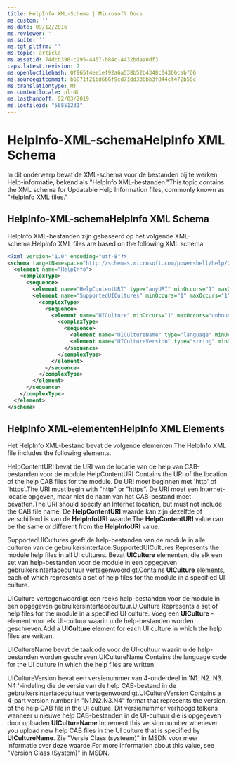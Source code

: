 ```yaml
---
title: HelpInfo XML-Schema | Microsoft Docs
ms.custom: ''
ms.date: 09/12/2016
ms.reviewer: ''
ms.suite: ''
ms.tgt_pltfrm: ''
ms.topic: article
ms.assetid: 74dcb396-c295-4457-b84c-4432bdaa8df3
caps.latest.revision: 7
ms.openlocfilehash: 0f965f4ee1ef92a6a538b52b4348c04366cabf66
ms.sourcegitcommit: b6871f21bd666f9cd71dd336bb3f844cf472b56c
ms.translationtype: MT
ms.contentlocale: nl-NL
ms.lasthandoff: 02/03/2019
ms.locfileid: "56851231"
---
```

# <a name="helpinfo-xml-schema"></a><span data-ttu-id="5e873-102">HelpInfo-XML-schema</span><span class="sxs-lookup"><span data-stu-id="5e873-102">HelpInfo XML Schema</span></span>

<span data-ttu-id="5e873-103">In dit onderwerp bevat de XML-schema voor de bestanden bij te werken Help-informatie, bekend als "HelpInfo XML-bestanden."</span><span class="sxs-lookup"><span data-stu-id="5e873-103">This topic contains the XML schema for Updatable Help Information files, commonly known as "HelpInfo XML files."</span></span>

## <a name="helpinfo-xml-schema"></a><span data-ttu-id="5e873-104">HelpInfo-XML-schema</span><span class="sxs-lookup"><span data-stu-id="5e873-104">HelpInfo XML Schema</span></span>

<span data-ttu-id="5e873-105">HelpInfo XML-bestanden zijn gebaseerd op het volgende XML-schema.</span><span class="sxs-lookup"><span data-stu-id="5e873-105">HelpInfo XML files are based on the following XML schema.</span></span>

```xml
<?xml version="1.0" encoding="utf-8"?>
<schema targetNamespace="http://schemas.microsoft.com/powershell/help/2010/05" xmlns="http://www.w3.org/2001/XMLSchema">
  <element name="HelpInfo">
    <complexType>
      <sequence>
        <element name="HelpContentURI" type="anyURI" minOccurs="1" maxOccurs="1" />
        <element name="SupportedUICultures" minOccurs="1" maxOccurs="1">
          <complexType>
            <sequence>
              <element name="UICulture" minOccurs="1" maxOccurs="unbounded">
                <complexType>
                  <sequence>
                    <element name="UICultureName" type="language" minOccurs="1" maxOccurs="1" />
                    <element name="UICultureVersion" type="string" minOccurs="1" maxOccurs="1" />
                  </sequence>
                </complexType>
              </element>
            </sequence>
          </complexType>
        </element>
      </sequence>
    </complexType>
  </element>
</schema>
```

## <a name="helpinfo-xml-elements"></a><span data-ttu-id="5e873-106">HelpInfo XML-elementen</span><span class="sxs-lookup"><span data-stu-id="5e873-106">HelpInfo XML Elements</span></span>

<span data-ttu-id="5e873-107">Het HelpInfo XML-bestand bevat de volgende elementen.</span><span class="sxs-lookup"><span data-stu-id="5e873-107">The HelpInfo XML file includes the following elements.</span></span>

<span data-ttu-id="5e873-108">HelpContentURI bevat de URI van de locatie van de help van CAB-bestanden voor de module.</span><span class="sxs-lookup"><span data-stu-id="5e873-108">HelpContentURI Contains the URI of the location of the help CAB files for the module.</span></span> <span data-ttu-id="5e873-109">De URI moet beginnen met 'http' of 'https'.</span><span class="sxs-lookup"><span data-stu-id="5e873-109">The URI must begin with "http" or "https".</span></span> <span data-ttu-id="5e873-110">De URI moet een Internet-locatie opgeven, maar niet de naam van het CAB-bestand moet bevatten.</span><span class="sxs-lookup"><span data-stu-id="5e873-110">The URI should specify an Internet location, but must not include the CAB file name.</span></span> <span data-ttu-id="5e873-111">De **HelpContentURI** waarde kan zijn dezelfde of verschillend is van de **HelpInfoURI** waarde.</span><span class="sxs-lookup"><span data-stu-id="5e873-111">The **HelpContentURI** value can be the  same or different from the **HelpInfoURI** value.</span></span>

<span data-ttu-id="5e873-112">SupportedUICultures geeft de help-bestanden van de module in alle culturen van de gebruikersinterface.</span><span class="sxs-lookup"><span data-stu-id="5e873-112">SupportedUICultures Represents the module help files in all UI cultures.</span></span> <span data-ttu-id="5e873-113">Bevat **UICulture** elementen, die elk een set van help-bestanden voor de module in een opgegeven gebruikersinterfacecultuur vertegenwoordigt.</span><span class="sxs-lookup"><span data-stu-id="5e873-113">Contains **UICulture** elements, each of which represents a set of help files for the module in a specified UI culture.</span></span>

<span data-ttu-id="5e873-114">UICulture vertegenwoordigt een reeks help-bestanden voor de module in een opgegeven gebruikersinterfacecultuur.</span><span class="sxs-lookup"><span data-stu-id="5e873-114">UICulture Represents a set of help files for the module in a specified UI culture.</span></span> <span data-ttu-id="5e873-115">Voeg een **UICulture** -element voor elk UI-cultuur waarin u de help-bestanden worden geschreven.</span><span class="sxs-lookup"><span data-stu-id="5e873-115">Add a **UICulture** element for each UI culture in which the help files are written.</span></span>

<span data-ttu-id="5e873-116">UICultureName bevat de taalcode voor de UI-cultuur waarin u de help-bestanden worden geschreven.</span><span class="sxs-lookup"><span data-stu-id="5e873-116">UICultureName Contains the language code for the UI culture in which the help files are written.</span></span>

<span data-ttu-id="5e873-117">UICultureVersion bevat een versienummer van 4-onderdeel in 'N1. N2. N3. N4 '-indeling die de versie van de help CAB-bestand in de gebruikersinterfacecultuur vertegenwoordigt.</span><span class="sxs-lookup"><span data-stu-id="5e873-117">UICultureVersion Contains a 4-part version number in "N1.N2.N3.N4" format that represents the version of the help CAB file in the UI culture.</span></span> <span data-ttu-id="5e873-118">Dit versienummer verhoogd telkens wanneer u nieuwe help CAB-bestanden in de UI-cultuur die is opgegeven door uploaden **UICultureName**.</span><span class="sxs-lookup"><span data-stu-id="5e873-118">Increment this version number whenever you upload new help CAB files in the UI culture that is specified by **UICultureName**.</span></span> <span data-ttu-id="5e873-119">Zie "Versie Class (systeem)" in MSDN voor meer informatie over deze waarde.</span><span class="sxs-lookup"><span data-stu-id="5e873-119">For more information about this value, see "Version Class (System)" in MSDN.</span></span>